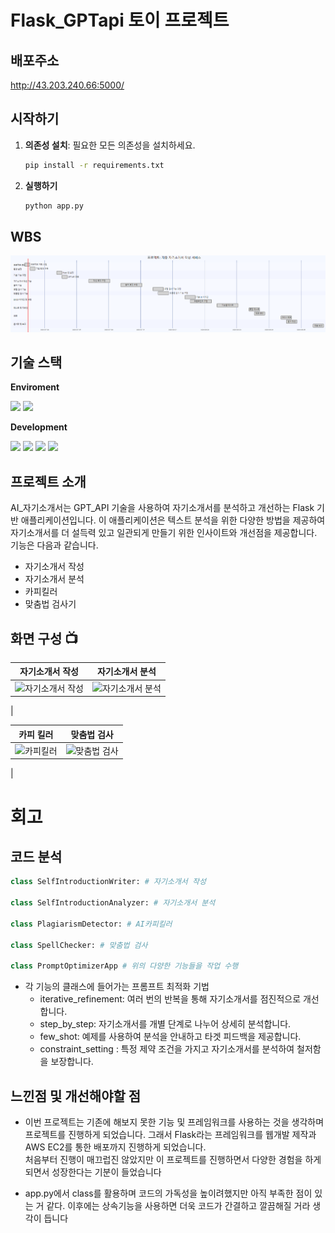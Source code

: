 ﻿# Flask_GPTapi 토이 프로젝트

## 배포주소
http://43.203.240.66:5000/

## 시작하기

1. **의존성 설치**: 필요한 모든 의존성을 설치하세요.
   ```bash
   pip install -r requirements.txt

   ```
2. **실행하기**
   ```bash
   python app.py
   ```

## WBS
![WBS](WBS.PNG)

## 기술 스택
**Enviroment**  

<img src="https://img.shields.io/badge/Visual Studio Code-2F80ED?style=for-the-badge&logo=VSC&logoColor=white">  
<img src="https://img.shields.io/badge/github-181717?style=for-the-badge&logo=github&logoColor=white">


**Development** 

<img src="https://img.shields.io/badge/html5-E34F26?style=for-the-badge&logo=html5&logoColor=white"> 
<img src="https://img.shields.io/badge/css3-1572B6?style=for-the-badge&logo=css3&logoColor=white"> 
<img src="https://img.shields.io/badge/flask-FF9900?style=for-the-badge&logo=flask&logoColor=white"> 
<img src="https://img.shields.io/badge/amazonec2-000000?style=for-the-badge&logo=amazonec2&logoColor=white"> 


## 프로젝트 소개
AI_자기소개서는 GPT_API 기술을 사용하여 자기소개서를 분석하고 개선하는 Flask 기반 애플리케이션입니다. 이 애플리케이션은 텍스트 분석을 위한 다양한 방법을 제공하여 자기소개서를 더 설득력 있고 일관되게 만들기 위한 인사이트와 개선점을 제공합니다. 기능은 다음과 같습니다.

- 자기소개서 작성
- 자기소개서 분석
- 카피킬러
- 맞춤법 검사기


 ## 화면 구성 📺

| 자기소개서 작성 | 자기소개서 분석  |
| --- | --- |
| ![자기소개서 작성](https://github.com/user-attachments/assets/ccf01159-0173-4ce7-a11b-3c4d49aa6a51) | ![자기소개서 분석](https://github.com/user-attachments/assets/5803ae7f-ec0c-45b5-89e1-084aee6e01b9)
 |

| 카피 킬러 | 맞춤법 검사 |
| --- | --- |
| ![카피킬러](https://github.com/user-attachments/assets/2ac3030e-ca2f-40c7-adf8-36980536cf31) | ![맞춤법 검사](https://github.com/user-attachments/assets/04297c36-71e4-4bbe-9b68-3d4423c65428)
 |


# 회고
## 코드 분석
```python
class SelfIntroductionWriter: # 자기소개서 작성

class SelfIntroductionAnalyzer: # 자기소개서 분석

class PlagiarismDetector: # AI카피킬러

class SpellChecker: # 맞춤법 검사

class PromptOptimizerApp # 위의 다양한 기능들을 작업 수행
```

- 각 기능의 클래스에 들어가는 프롬프트 최적화 기법
  - iterative_refinement: 여러 번의 반복을 통해 자기소개서를 점진적으로 개선합니다.
  - step_by_step: 자기소개서를 개별 단계로 나누어 상세히 분석합니다.
  - few_shot: 예제를 사용하여 분석을 안내하고 타겟 피드백을 제공합니다.
  - constraint_setting : 특정 제약 조건을 가지고 자기소개서를 분석하여 철저함을 보장합니다.



## 느낀점 및 개선해야할 점
- 이번 프로젝트는 기존에 해보지 못한 기능 및 프레임워크를 사용하는 것을 생각하며 프로젝트를 진행하게 되었습니다. 그래서 Flask라는 프레임워크를 웹개발 제작과 AWS EC2를 통한 배포까지 진행하게 되었습니다.</br>
처음부터 진행이 매끄럽진 않았지만 이 프로젝트를 진행하면서 다양한 경험을 하게 되면서 성장한다는 기분이 들었습니다

- app.py에서 class를 활용하며 코드의 가독성을 높이려했지만 아직 부족한 점이 있는 거 같다. 이후에는 상속기능을 사용하면 더욱 코드가 간결하고 깔끔해질 거라 생각이 듭니다
